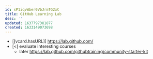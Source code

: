 ```yaml
---
id: sP1iqvWber0VbJrmTG2xC
title: GitHub Learning Lab
desc: ''
updated: 1637797381877
created: 1633149073698
---
```


- [[vcard.hasURL]] https://lab.github.com/
- [<] evaluate interesting courses 
  - later https://lab.github.com/githubtraining/community-starter-kit
